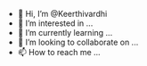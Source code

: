 - 👋 Hi, I’m @Keerthivardhi
- 👀 I’m interested in ...
- 🌱 I’m currently learning ...
- 💞️ I’m looking to collaborate on ...
- 📫 How to reach me ...

<!---
Keerthivardhi/Keerthivardhi is a ✨ special ✨ repository because its `README.md` (this file) appears on your GitHub profile.
You can click the Preview link to take a look at your changes.
--->
